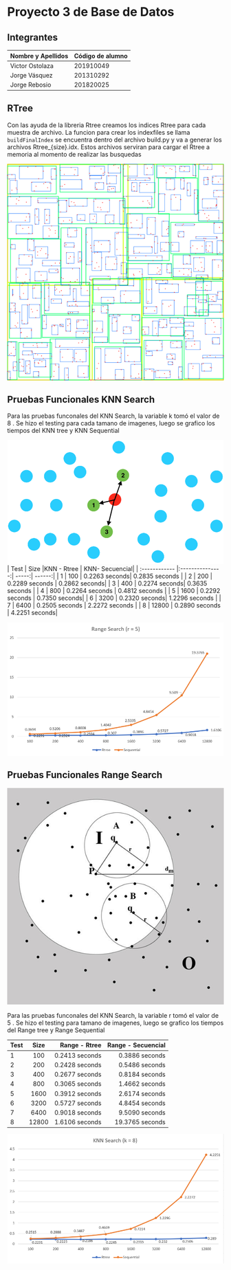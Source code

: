

# Proyecto 3 de Base de Datos




## Integrantes

| Nombre y Apellidos | Código de alumno |
|-|-|
|Victor Ostolaza | 201910049 |
|Jorge Vásquez	| 201310292 |
|Jorge Rebosio | 201820025|

## RTree

Con las ayuda de la libreria Rtree creamos los indices Rtree para cada muestra de archivo. La funcion para crear los indexfiles se llama `buildFinalIndex` se encuentra dentro del archivo build.py y va a generar los archivos Rtree_{size}.idx. Estos archivos serviran para cargar el Rtree a memoria al momento de realizar las busquedas 

![imagen1](images/rtree.png)





## Pruebas Funcionales KNN Search

Para las pruebas funconales del KNN Search, la variable k tomó el valor de 8 . Se hizo el testing para cada tamano de imagenes, luego se grafico los tiempos del KNN tree y KNN Sequential



![imagen1](images/knn.png)
| Test  | Size  |KNN - Rtree | KNN- Secuencial| 
| :------------ |:---------------:| -----:| ------:|
| 1 | 100 |  0.2263 seconds|  0.2835 seconds |
| 2 | 200 |  0.2289 seconds | 0.2862 seconds|
| 3 | 400 |  0.2274 seconds| 0.3635 seconds  |
| 4 | 800 |  0.2264 seconds |  0.4812 seconds |
| 5 | 1600 | 0.2292 seconds  |  0.7350 seconds|
| 6 | 3200 | 0.2320 seconds| 1.2296 seconds |
| 7 | 6400 | 0.2505 seconds | 2.2272 seconds |
| 8 | 12800 | 0.2890 seconds | 4.2251 seconds|

![imagen1](images/graficarangesearch.png)



## Pruebas Funcionales Range Search




![imagen1](images/range.jpg)


Para las pruebas funconales del KNN Search, la variable r tomó el valor de 5 . Se hizo el testing para tamano de imagenes, luego se grafico los tiempos del Range tree y Range Sequential 

| Test  | Size  |Range - Rtree | Range - Secuencial| 
| :------------ |:---------------:| -----:| ------:|
| 1 | 100 |   0.2413 seconds|   0.3886 seconds |
| 2 | 200 | 0.2428 seconds  |	0.5486 seconds |
| 3 | 400 | 0.2677 seconds |   0.8184 seconds |
| 4 | 800 | 0.3065 seconds | 1.4662 seconds   |
| 5 | 1600 | 0.3912 seconds | 2.6174 seconds |
| 6 | 3200 | 0.5727 seconds | 4.8454 seconds|
| 7 | 6400 | 0.9018 seconds |9.5090 seconds |
| 8 | 12800 | 1.6106 seconds|19.3765 seconds |


![imagen1](images/graficaknnsearch.png)
